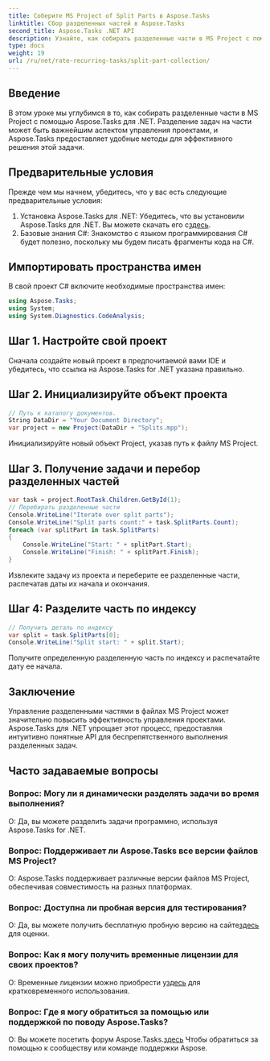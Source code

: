 ```yaml
---
title: Соберите MS Project of Split Parts в Aspose.Tasks
linktitle: Сбор разделенных частей в Aspose.Tasks
second_title: Aspose.Tasks .NET API
description: Узнайте, как собирать разделенные части в MS Project с помощью Aspose.Tasks для .NET. Это подробное руководство шаг за шагом проведет вас через весь процесс.
type: docs
weight: 19
url: /ru/net/rate-recurring-tasks/split-part-collection/
---
```

## Введение
В этом уроке мы углубимся в то, как собирать разделенные части в MS Project с помощью Aspose.Tasks для .NET. Разделение задач на части может быть важнейшим аспектом управления проектами, и Aspose.Tasks предоставляет удобные методы для эффективного решения этой задачи.
## Предварительные условия
Прежде чем мы начнем, убедитесь, что у вас есть следующие предварительные условия:
1. Установка Aspose.Tasks для .NET: Убедитесь, что вы установили Aspose.Tasks для .NET. Вы можете скачать его с[здесь](https://releases.aspose.com/tasks/net/).
2. Базовые знания C#: Знакомство с языком программирования C# будет полезно, поскольку мы будем писать фрагменты кода на C#.

## Импортировать пространства имен
В свой проект C# включите необходимые пространства имен:
```csharp
using Aspose.Tasks;
using System;
using System.Diagnostics.CodeAnalysis;

```

## Шаг 1. Настройте свой проект
Сначала создайте новый проект в предпочитаемой вами IDE и убедитесь, что ссылка на Aspose.Tasks for .NET указана правильно.
## Шаг 2. Инициализируйте объект проекта
```csharp
// Путь к каталогу документов.
String DataDir = "Your Document Directory";
var project = new Project(DataDir + "Splits.mpp");
```
Инициализируйте новый объект Project, указав путь к файлу MS Project.
## Шаг 3. Получение задачи и перебор разделенных частей
```csharp
var task = project.RootTask.Children.GetById(1);
// Перебирать разделенные части
Console.WriteLine("Iterate over split parts");
Console.WriteLine("Split parts count:" + task.SplitParts.Count);
foreach (var splitPart in task.SplitParts)
{
    Console.WriteLine("Start: " + splitPart.Start);
    Console.WriteLine("Finish: " + splitPart.Finish);
}
```
Извлеките задачу из проекта и переберите ее разделенные части, распечатав даты их начала и окончания.
## Шаг 4: Разделите часть по индексу
```csharp
// Получить деталь по индексу
var split = task.SplitParts[0];
Console.WriteLine("Split start: " + split.Start);
```
Получите определенную разделенную часть по индексу и распечатайте дату ее начала.

## Заключение
Управление разделенными частями в файлах MS Project может значительно повысить эффективность управления проектами. Aspose.Tasks для .NET упрощает этот процесс, предоставляя интуитивно понятные API для беспрепятственного выполнения разделенных задач.
## Часто задаваемые вопросы
### Вопрос: Могу ли я динамически разделять задачи во время выполнения?
О: Да, вы можете разделить задачи программно, используя Aspose.Tasks for .NET.
### Вопрос: Поддерживает ли Aspose.Tasks все версии файлов MS Project?
О: Aspose.Tasks поддерживает различные версии файлов MS Project, обеспечивая совместимость на разных платформах.
### Вопрос: Доступна ли пробная версия для тестирования?
 О: Да, вы можете получить бесплатную пробную версию на сайте[здесь](https://releases.aspose.com/) для оценки.
### Вопрос: Как я могу получить временные лицензии для своих проектов?
 О: Временные лицензии можно приобрести у[здесь](https://purchase.aspose.com/temporary-license/) для кратковременного использования.
### Вопрос: Где я могу обратиться за помощью или поддержкой по поводу Aspose.Tasks?
 О: Вы можете посетить форум Aspose.Tasks.[здесь](https://forum.aspose.com/c/tasks/15) Чтобы обратиться за помощью к сообществу или команде поддержки Aspose.